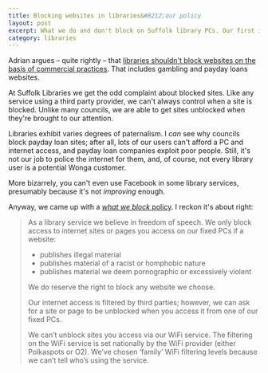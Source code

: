 ```yaml
---
title: Blocking websites in libraries&#8212;our policy
layout: post
excerpt: What we do and don't block on Suffolk library PCs. Our first instinct is to allow access to as much information as possible.
category: libraries
---
```


Adrian argues &#8211; quite rightly &#8211; that <a href="https://adrianshort.org/libraries-censorship-payday-loans/">libraries shouldn't block websites on the basis of commercial practices</a>. That includes gambling and payday loans websites.

At Suffolk Libraries we get the odd complaint about blocked sites. Like any service using a third party provider, we can't always control when a site is blocked. Unlike many councils, we are able to get sites unblocked when they're brought to our attention.

Libraries exhibit varies degrees of paternalism. I _can_ see why councils block payday loan sites; after all, lots of our users can't afford a PC and internet access, and payday loan companies exploit poor people. Still, it's not our job to police the internet for them, and, of course, not every library user is a potential Wonga customer.

More bizarrely, you can't even use Facebook in some library services, presumably because it's not _improving_ enough.

Anyway, we came up with a <a href="http://suffolklibraries.co.uk/help/what-we-filter-on-public-pcs-and-our-wifi-service">_what we block_ policy</a>. I reckon it's about right:

<blockquote>

<p>As a library service we believe in freedom of speech. We only block access to internet sites or pages you access on our fixed PCs if a website:</p>

<ul>

<li>publishes illegal material</li>
<li>publishes material of a racist or homphobic nature</li>
<li>publishes material we deem pornographic or excessively violent</li>

</ul>

<p>We do reserve the right to block any website we choose.</p>

<p>Our internet access is filtered by third parties; however, we can ask for a site or page to be unblocked when you access it from one of our fixed PCs.</p>

<p>We can’t unblock sites you access via our WiFi service. The filtering on the WiFi service is set nationally by the WiFi provider (either Polkaspots or O2). We’ve chosen ‘family’ WiFi filtering levels because we can’t tell who’s using the service.</p>

</blockquote>
